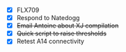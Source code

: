 - [x] FLX709
- [x] Respond to Natedogg
- [x] <del>Email Antoine about XJ compilation</del>
- [x] <del>Quick script to raise thresholds</del>
- [x] Retest A14 connectivity

